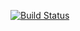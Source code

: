 [![Build Status](https://travis-ci.com/DanilUst/df.svg?branch=main)](https://travis-ci.com/DanilUst/df)

